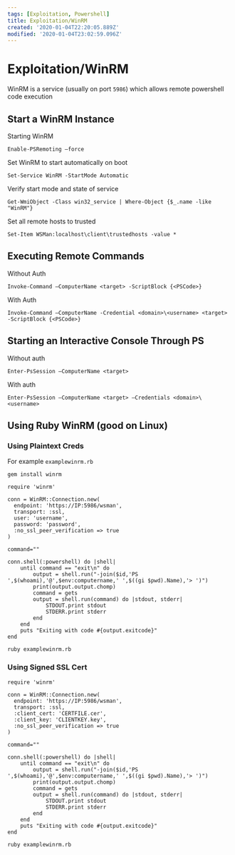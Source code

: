 ```yaml
---
tags: [Exploitation, Powershell]
title: Exploitation/WinRM
created: '2020-01-04T22:20:05.889Z'
modified: '2020-01-04T23:02:59.096Z'
---
```


# Exploitation/WinRM
WinRM is a service (usually on port `5986`) which allows remote powershell code execution

## Start a WinRM Instance
Starting WinRM
```
Enable-PSRemoting –force
```
Set WinRM to start automatically on boot
```
Set-Service WinRM -StartMode Automatic
```
Verify start mode and state of service
```
Get-WmiObject -Class win32_service | Where-Object {$_.name -like "WinRM"}
```
Set all remote hosts to trusted
```
Set-Item WSMan:localhost\client\trustedhosts -value *
```

## Executing Remote Commands
Without Auth
```
Invoke-Command –ComputerName <target> -ScriptBlock {<PSCode>}
```
With Auth
```
Invoke-Command –ComputerName -Credential <domain>\<username> <target> -ScriptBlock {<PSCode>}
```

## Starting an Interactive Console Through PS
Without auth
```
Enter-PsSession –ComputerName <target>
```
With auth
```
Enter-PsSession –ComputerName <target> –Credentials <domain>\<username>
```

## Using Ruby WinRM (good on Linux)
### Using Plaintext Creds
For example `examplewinrm.rb`
```
gem install winrm
```
```
require 'winrm'

conn = WinRM::Connection.new( 
  endpoint: 'https://IP:5986/wsman',
  transport: :ssl,
  user: 'username',
  password: 'password',
  :no_ssl_peer_verification => true
)

command=""

conn.shell(:powershell) do |shell|
    until command == "exit\n" do
        output = shell.run("-join($id,'PS ',$(whoami),'@',$env:computername,' ',$((gi $pwd).Name),'> ')")
        print(output.output.chomp)
        command = gets        
        output = shell.run(command) do |stdout, stderr|
            STDOUT.print stdout
            STDERR.print stderr
        end
    end    
    puts "Exiting with code #{output.exitcode}"
end
```
```
ruby examplewinrm.rb
```
### Using Signed SSL Cert
```
require 'winrm'

conn = WinRM::Connection.new( 
  endpoint: 'https://IP:5986/wsman',
  transport: :ssl,
  :client_cert: 'CERTFILE.cer',
  :client_key: 'CLIENTKEY.key',
  :no_ssl_peer_verification => true
)

command=""

conn.shell(:powershell) do |shell|
    until command == "exit\n" do
        output = shell.run("-join($id,'PS ',$(whoami),'@',$env:computername,' ',$((gi $pwd).Name),'> ')")
        print(output.output.chomp)
        command = gets        
        output = shell.run(command) do |stdout, stderr|
            STDOUT.print stdout
            STDERR.print stderr
        end
    end    
    puts "Exiting with code #{output.exitcode}"
end
```
```
ruby examplewinrm.rb
```

